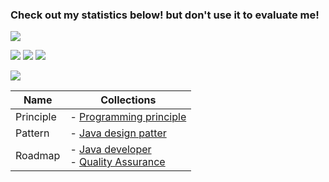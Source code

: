 
### Check out my statistics below! but don't use it to evaluate me!
![](https://github-readme-stats.vercel.app/api?username=robbinespu&title_color=222&text_color=777)

![](https://badges.pufler.dev/commits/yearly/robbinespu?style=flat-square&color=green&logo=github)
![](https://badges.pufler.dev/commits/monthly/robbinespu?style=flat-square&color=green&logo=github)
![](https://badges.pufler.dev/commits/weekly/robbinespu?style=flat-square&color=green&logo=github)

![](https://github-readme-stats.vercel.app/api/top-langs/?username=robbinespu&hide=javascript,html,css,vue,typescript,emacs%20lisp,go&layout=compact&langs_count=10)


|Name          | Collections   |
|--------------|----------------
|Principle     | - [Programming principle](https://github.com/RobbiNespu/programming-principles)
|Pattern       | - [Java design patter](https://github.com/RobbiNespu/java-design-patterns)
|Roadmap       | - [Java developer](https://github.com/RobbiNespu/java-developer-roadmap)<br> - [Quality Assurance](https://github.com/RobbiNespu/Quality-Assurance-Road-Map)
